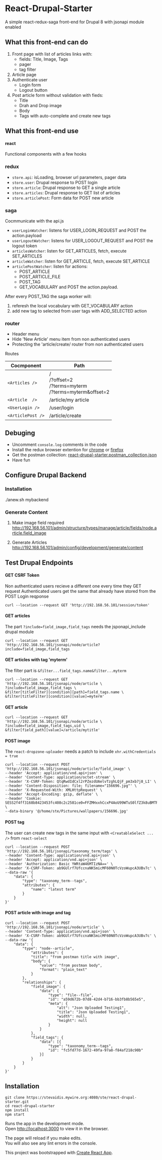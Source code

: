 # React-Drupal-Starter

A simple react-redux-saga front-end for Drupal 8 with jsonapi module enabled

## What this front-end can do
1. Front page with list of articles links with:
    - fields: Title, Image, Tags
    - pager
    - tag filter
2. Article page
3. Authenticate user
    - Login form
    - Logout button
4. Post article form without validation with fieds:
    - Title
    - Drah and Drop image
    - Body
    - Tags with auto-complete and create new tags

## What this front-end use

#### react

Functional components with a few hooks

### redux

- `store.api`: isLoading, browser url parameters, pager data
- `store.user`: Drupal response to POST login
- `store.article`: Drupal response to GET a single article
- `store.articles`: Drupal response to GET list of articles
- `store.articlePost`: Form data for POST new article


### saga
Cocmmunicate with the api.js

- `userLoginWatcher`: listens for USER_LOGIN_REQUEST and POST the action.payload
- `userLogoutWatcher`: listens for USER_LOGOUT_REQUEST and POST the logout token
- `articlesWatcher`: listen for GET_ARTICLES, fetch, execute SET_ARTICLES
- `articleWatcher`: listen for GET_ARTICLE, fetch, execute SET_ARTICLE
- `articlePostWatcher`: listen for actions:
    - POST_ARTICLE
    - POST_ARTICLE_FILE
    - POST_TAG
    - GET_VOCABULARY
    and POST the action.payload.

After every POST_TAG the saga worker will:
1. referesh the local vocabulary with GET_VOCABULARY action
2. add new tag to selected from user  tags with ADD_SELECTED action

### router
- Header menu
- Hide 'New Article' menu item from non authenticated users
- Protecting the 'article/create/ router from non authenticated users

Routes

|  Cocmponent       | Path                                                         |
| ----------------- |------------------------------------------------------------- |
| `<Articles />`    | /<br>/?offset=2<br>/?terms=myterm<br>/?terms=myterm&offset=2 |
| `<Article  />`    | /article/my article	                                         |
| `<UserLogin />`   | /user/login                                                  |
| `<ArticlePost />` | /article/create                                              |



## Debuging
- Uncomment `console.log` comments in the code
- Install the redux browser extention for [chrome](https://chrome.google.com/webstore/detail/redux-devtools/lmhkpmbekcpmknklioeibfkpmmfibljd) or [firefox](https://addons.mozilla.org/en-US/firefox/addon/reduxdevtools/)
- Get the postman collection: [react-drupal-starter.postman_collection.json](https://stevaidis.mywire.org:4080/ste/react-drupal-starter/src/branch/master/drupal/react-drupal-starter.postman_collection.json)
- Have fun






## Configure Drupal Backend

### Installation
./anew.sh mybackend

### Generate Content
1. Make image field required
http://192.168.56.101/admin/structure/types/manage/article/fields/node.article.field_image

2. Generate Articles
http://192.168.56.101/admin/config/development/generate/content



## Test Drupal Endpoints

#### GET CSRF Token
Non authenticated users recieve a different one every time they GET request
Authenticated users get the same that already have stored from the POST Login reqponse
```
curl --location --request GET 'http://192.168.56.101/session/token'
```

#### GET articles
The part `?include=field_image,field_tags` needs the jsponapi_include drupal module
```
curl --location --request GET 'http://192.168.56.101/jsonapi/node/article?include=field_image,field_tags
```

#### GET articles with tag 'myterm'
The filter part is `&filter...field_tags.name&filter...myterm`
```
curl --location --request GET 'http://192.168.56.101/jsonapi/node/article \
?include=field_image,field_tags \
&filter[titleFilter][condition][path]=field_tags.name \
&filter[titleFilter][condition][value]=myterm'
```

#### GET article
```
curl --location --request GET 'http://192.168.56.101/jsonapi/node/article \
?include=field_image,field_tags,uid \
&filter[field_path][value]=/article/mytitle'
```


#### POST image
The `react-dropzone-uploader` needs a patch to include `xhr.withCredentials = true`

```
curl --location --request POST 'http://192.168.56.101/jsonapi/node/article/field_image' \
--header 'Accept: application/vnd.api+json' \
--header 'Content-Type: application/octet-stream' \
--header 'X-CSRF-Token: QtqRwdIdCxl2rPZezdUAelvTzghLQjF_pm3xb7j8_LI' \
--header 'Content-Disposition: file; filename="156696.jpg"' \
--header 'X-Requested-With: XMLHttpRequest' \
--header 'Accept-Encoding: gzip, deflate' \
--header 'Cookie: SESS2f4ff3168b8423453fc408c2c2581ce0=FFZMHxxhCcxP4AoU99WTuS0lfZ3k8uBMTRiTd_7ht2Y' \
--data-binary '@/home/ste/Pictures/wallpapers/156696.jpg'
```

#### POST tag
The user can create new tags in the same input with `<CreatableSelect ... />` from `react-select`
```
curl --location --request POST 'http://192.168.56.101/jsonapi/taxonomy_term/tags' \
--header 'Content-Type: application/vnd.api+json' \
--header 'Accept: application/vnd.api+json' \
--header 'Authorization: Basic YWRtaW46MTIzNA==' \
--header 'X-CSRF-Token: ab9GUlrf7UfccnaNKSmicMF60N0TcVzoWupcA3UBv7c' \
--data-raw '{
    "data": {
        "type": "taxonomy_term--tags",
        "attributes": {
            "name": "latest term"
        }
    }
}'
```


#### POST article with image and tag
```
curl --location --request POST 'http://192.168.56.101/jsonapi/node/article' \
--header 'Content-Type: application/vnd.api+json' \
--header 'X-CSRF-Token: ab9GUlrf7UfccnaNKSmicMF60N0TcVzoWupcA3UBv7c' \
--data-raw '{
    "data": {
        "type": "node--article",
            "attributes": {
            "title": "from postman title with image",
            "body": {
                "value": "from postman body",
                "format": "plain_text"
            }
        },
        "relationships": {
            "field_image": {
                "data": {
                    "type": "file--file",
                    "id": "a59d672b-07d8-42d4-b716-bb3fb8b565e5",
                    "meta": {
                        "alt": "Json Uploaded Testing1",
                        "title": "Json Uploaded Testing1",
                        "width": null,
                        "height": null
                    }
                }
            },
            "field_tags": {
                "data": [{
                    "type": "taxonomy_term--tags",
                    "id": "fc5fd77d-1672-49fa-97a8-f84af218c90b"
                }]
            }
        }
    }
}'
```


## Installation
```
git clone https://stevaidis.mywire.org:4080/ste/react-drupal-starter.git
cd react-drupal-starter
npm install
npm start
```

Runs the app in the development mode.<br />
Open [http://localhost:3000](http://localhost:3000) to view it in the browser.

The page will reload if you make edits.<br />
You will also see any lint errors in the console.

This project was bootstrapped with [Create React App](https://github.com/facebook/create-react-app).
